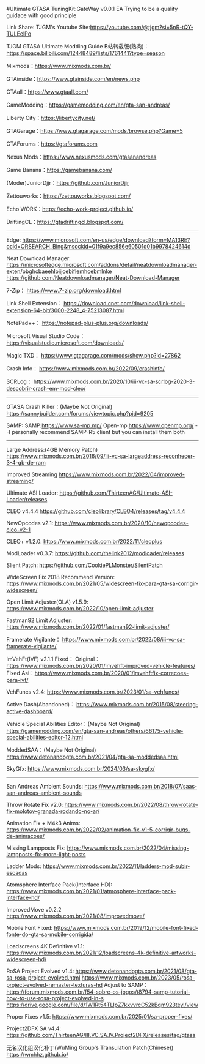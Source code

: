 #Ultimate GTASA TuningKit:GateWay v0.0.1 EA
Trying to be a quality guidace with good principle

Link Share:
TJGM's Youtube Site:https://youtube.com/@tjgm?si=5nR-tQY-TULEelPo

TJGM GTASA Ultimate Modding Guide B站转载版(熟肉)：https://space.bilibili.com/12448489/lists/1761441?type=season

Mixmods：https://www.mixmods.com.br/

GTAinside：https://www.gtainside.com/en/news.php

GTAall：https://www.gtaall.com/

GameModding：https://gamemodding.com/en/gta-san-andreas/

Liberty City：https://libertycity.net/

GTAGarage：https://www.gtagarage.com/mods/browse.php?Game=5

GTAForums：https://gtaforums.com

Nexus Mods：https://www.nexusmods.com/gtasanandreas

Game Banana：https://gamebanana.com/

(Moder)JuniorDjjr：https://github.com/JuniorDjjr

Zettouworks：https://zettouworks.blogspot.com/

Echo WORK：https://echo-work-project.github.io/

DriftingCL：https://gtadriftingcl.blogspot.com/

----

Edge:
https://www.microsoft.com/en-us/edge/download?form=MA13RE?ocid=ORSEARCH_Bing&msockid=01f9a9ec856e60501d01b9978424614d

Neat Download Manager:
https://microsoftedge.microsoft.com/addons/detail/neatdownloadmanager-exten/pbghcbaeehloijjcebiflemhcebmlnke
https://github.com/Neatdownloadmanager/Neat-Download-Manager

7-Zip：
https://www.7-zip.org/download.html

Link Shell Extension：
https://download.cnet.com/download/link-shell-extension-64-bit/3000-2248_4-75213087.html

NotePad++：
https://notepad-plus-plus.org/downloads/

Microsoft Visual Studio Code：
https://visualstudio.microsoft.com/downloads/

Magic TXD：
https://www.gtagarage.com/mods/show.php?id=27862

Crash Info：
https://www.mixmods.com.br/2022/09/crashinfo/

SCRLog：
https://www.mixmods.com.br/2020/10/iii-vc-sa-scrlog-2020-3-descobrir-crash-em-mod-cleo/

----

GTASA Crash Killer：(Maybe Not Original)
https://sannybuilder.com/forums/viewtopic.php?pid=9205

SAMP:
SAMP:https://www.sa-mp.mp/
Open-mp:https://www.openmp.org/
--I personally recommend SAMP-R5 client but you can install them both

----

Large Address:(4GB Memory Patch)
https://www.mixmods.com.br/2016/09/iii-vc-sa-largeaddress-reconhecer-3-4-gb-de-ram

Improved Streaming
https://www.mixmods.com.br/2022/04/improved-streaming/

Ultimate ASI Loader:
https://github.com/ThirteenAG/Ultimate-ASI-Loader/releases

CLEO v4.4.4
https://github.com/cleolibrary/CLEO4/releases/tag/v4.4.4

NewOpcodes v2.1:
https://www.mixmods.com.br/2020/10/newopcodes-cleo-v2-1

CLEO+ v1.2.0:
https://www.mixmods.com.br/2022/11/cleoplus

ModLoader v0.3.7:
https://github.com/thelink2012/modloader/releases

Slient Patch:
https://github.com/CookiePLMonster/SilentPatch

WideScreen Fix 2018 Recommend Version:
https://www.mixmods.com.br/2021/05/widescreen-fix-para-gta-sa-corrigir-widescreen/

Open Limit Adjuster(OLA) v1.5.9:
https://www.mixmods.com.br/2022/10/open-limit-adjuster

Fastman92 Limit Adjuster:
https://www.mixmods.com.br/2022/01/fastman92-limit-adjuster/

Framerate Vigilante：
https://www.mixmods.com.br/2022/08/iii-vc-sa-framerate-vigilante/

ImVehFt(IVF) v2.1.1 Fixed：
Original：https://www.mixmods.com.br/2020/01/imvehft-improved-vehicle-features/
Fixed Asi：https://www.mixmods.com.br/2020/01/imvehftfix-correcoes-para-ivf/

VehFuncs v2.4:
https://www.mixmods.com.br/2023/01/sa-vehfuncs/

Active Dash(Abandoned)：
https://www.mixmods.com.br/2015/08/steering-active-dashboard/

Vehicle Special Abilities Editor：(Maybe Not Original)
https://gamemodding.com/en/gta-san-andreas/others/66175-vehicle-special-abilities-editor-12.html

ModdedSAA：(Maybe Not Original)
https://www.detonandogta.com.br/2021/04/gta-sa-moddedsaa.html

SkyGfx:
https://www.mixmods.com.br/2024/03/sa-skygfx/

----

San Andreas Ambient Sounds:
https://www.mixmods.com.br/2018/07/saas-san-andreas-ambient-sounds

Throw Rotate Fix v2.0:
https://www.mixmods.com.br/2022/08/throw-rotate-fix-molotov-granada-rodando-no-ar/

Animation Fix + M4k3 Anims:
https://www.mixmods.com.br/2022/02/animation-fix-v1-5-corrigir-bugs-de-animacoes/

Missing Lampposts Fix:
https://www.mixmods.com.br/2022/04/missing-lampposts-fix-more-light-posts

Ladder Mods:
https://www.mixmods.com.br/2022/11/ladders-mod-subir-escadas

Atomsphere Interface Pack(Interface HD):
https://www.mixmods.com.br/2021/01/atmosphere-interface-pack-interface-hd/

ImprovedMove v0.2.2
https://www.mixmods.com.br/2021/08/improvedmove/

Mobile Font Fixed:
https://www.mixmods.com.br/2019/12/mobile-font-fixed-fonte-do-gta-sa-mobile-corrigida/

Loadscreens 4K Definitive v1.1:
https://www.mixmods.com.br/2021/12/loadscreens-4k-definitive-artworks-widescreen-hd/

RoSA Project Evolved v1.4:
https://www.detonandogta.com.br/2021/08/gta-sa-rosa-project-evolved.html
https://www.mixmods.com.br/2023/05/rosa-project-evolved-remaster-texturas-hd
Adjust to SAMP：
https://forum.mixmods.com.br/f54-sobre-os-jogos/t8794-samp-tutorial-how-to-use-rosa-project-evolved-in-s
https://drive.google.com/file/d/1W1Rt54TLIpZ7kxvvrcC52kBqm923teyl/view

Proper Fixes v1.5:
https://www.mixmods.com.br/2025/01/sa-proper-fixes/

Project2DFX SA v4.4:
https://github.com/ThirteenAG/III.VC.SA.IV.Project2DFX/releases/tag/gtasa

无名汉化组汉化补丁(WuMing Group's Transulation Patch(Chinese))
https://wmhhz.github.io/
